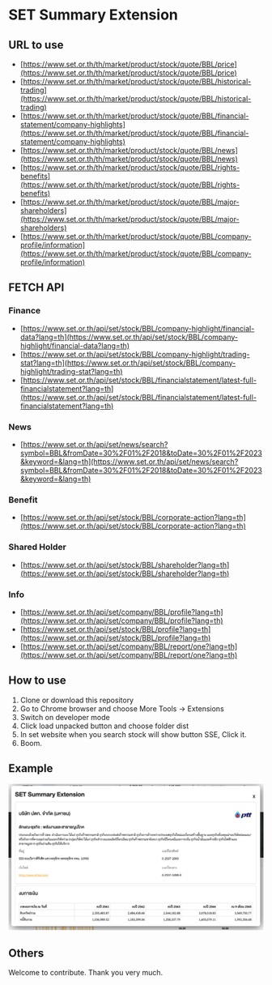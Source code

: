 # SET Summary Extension

## URL to use

- [https://www.set.or.th/th/market/product/stock/quote/BBL/price](https://www.set.or.th/th/market/product/stock/quote/BBL/price)
- [https://www.set.or.th/th/market/product/stock/quote/BBL/historical-trading](https://www.set.or.th/th/market/product/stock/quote/BBL/historical-trading)
- [https://www.set.or.th/th/market/product/stock/quote/BBL/financial-statement/company-highlights](https://www.set.or.th/th/market/product/stock/quote/BBL/financial-statement/company-highlights)
- [https://www.set.or.th/th/market/product/stock/quote/BBL/news](https://www.set.or.th/th/market/product/stock/quote/BBL/news)
- [https://www.set.or.th/th/market/product/stock/quote/BBL/rights-benefits](https://www.set.or.th/th/market/product/stock/quote/BBL/rights-benefits)
- [https://www.set.or.th/th/market/product/stock/quote/BBL/major-shareholders](https://www.set.or.th/th/market/product/stock/quote/BBL/major-shareholders)
- [https://www.set.or.th/th/market/product/stock/quote/BBL/company-profile/information](https://www.set.or.th/th/market/product/stock/quote/BBL/company-profile/information)

## FETCH API

### Finance

- [https://www.set.or.th/api/set/stock/BBL/company-highlight/financial-data?lang=th](https://www.set.or.th/api/set/stock/BBL/company-highlight/financial-data?lang=th)
- [https://www.set.or.th/api/set/stock/BBL/company-highlight/trading-stat?lang=th](https://www.set.or.th/api/set/stock/BBL/company-highlight/trading-stat?lang=th)
- [https://www.set.or.th/api/set/stock/BBL/financialstatement/latest-full-financialstatement?lang=th](https://www.set.or.th/api/set/stock/BBL/financialstatement/latest-full-financialstatement?lang=th)

### News

- [https://www.set.or.th/api/set/news/search?symbol=BBL&fromDate=30%2F01%2F2018&toDate=30%2F01%2F2023&keyword=&lang=th](https://www.set.or.th/api/set/news/search?symbol=BBL&fromDate=30%2F01%2F2018&toDate=30%2F01%2F2023&keyword=&lang=th)

### Benefit

- [https://www.set.or.th/api/set/stock/BBL/corporate-action?lang=th](https://www.set.or.th/api/set/stock/BBL/corporate-action?lang=th)

### Shared Holder

- [https://www.set.or.th/api/set/stock/BBL/shareholder?lang=th](https://www.set.or.th/api/set/stock/BBL/shareholder?lang=th)

### Info

- [https://www.set.or.th/api/set/company/BBL/profile?lang=th](https://www.set.or.th/api/set/company/BBL/profile?lang=th)
- [https://www.set.or.th/api/set/stock/BBL/profile?lang=th](https://www.set.or.th/api/set/stock/BBL/profile?lang=th)
- [https://www.set.or.th/api/set/company/BBL/report/one?lang=th](https://www.set.or.th/api/set/company/BBL/report/one?lang=th)

## How to use

1. Clone or download this repository
2. Go to Chrome browser and choose More Tools -> Extensions
3. Switch on developer mode
4. Click load unpacked button and choose folder dist
5. In set website when you search stock will show button SSE, Click it.
6. Boom.

## Example

![Screenshot](/Screenshot.png)

## Others

Welcome to contribute. Thank you very much.
